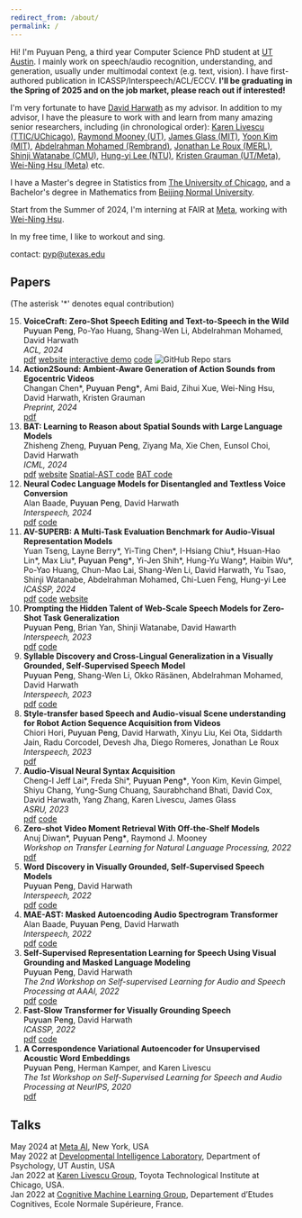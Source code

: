 ```yaml
---
redirect_from: /about/
permalink: /
---
```


Hi! I'm Puyuan Peng, a third year Computer Science PhD student at [UT Austin](https://www.utexas.edu/). I mainly work on speech/audio recognition, understanding, and generation, usually under multimodal context (e.g. text, vision). I have first-authored publication in ICASSP/Interspeech/ACL/ECCV. **I'll be graduating in the Spring of 2025 and on the job market, please reach out if interested!**

I'm very fortunate to have [David Harwath](https://www.cs.utexas.edu/~harwath/) as my advisor. In addition to my advisor, I have the pleasure to work with and learn from many amazing senior researchers, including (in chronological order): [Karen Livescu (TTIC/UChicago)](https://home.ttic.edu/~klivescu/), [Raymond Mooney (UT)](https://www.cs.utexas.edu/~mooney/), [James Glass (MIT)](https://people.csail.mit.edu/jrg/), [Yoon Kim (MIT)](https://people.csail.mit.edu/yoonkim/), [Abdelrahman Mohamed (Rembrand)](https://scholar.google.com/citations?hl=en&user=tJ_PrzgAAAAJ), [Jonathan Le Roux (MERL)](https://www.jonathanleroux.org/), [Shinji Watanabe (CMU)](https://sites.google.com/view/shinjiwatanabe), [Hung-yi Lee (NTU)](https://speech.ee.ntu.edu.tw/~hylee/index.php), [Kristen Grauman (UT/Meta)](https://www.cs.utexas.edu/users/grauman/), [Wei-Ning Hsu (Meta)](https://scholar.google.com/citations?user=N5HDmqoAAAAJ&hl=en) etc.

I have a Master's degree in Statistics from [The University of Chicago](https://stat.uchicago.edu/alumni/ms-alumni/), and a Bachelor's degree in Mathematics from [Beijing Normal University](https://english.bnu.edu.cn/).  

Start from the Summer of 2024, I'm interning at FAIR at [Meta](https://ai.meta.com/), working with [Wei-Ning Hsu](https://scholar.google.com/citations?user=N5HDmqoAAAAJ).

In my free time, I like to workout and sing. 

contact: pyp@utexas.edu  

## Papers 
(The asterisk '\*' denotes equal contribution)  

<ol reversed>
  <li>
    <strong>VoiceCraft: Zero-Shot Speech Editing and Text-to-Speech in the Wild</strong><br>
    <span style="font-weight: 550;">Puyuan Peng</span>, Po-Yao Huang, Shang-Wen Li, Abdelrahman Mohamed, David Harwath<br>
    <em>ACL, 2024</em><br>
    <a href="/assets/pdfs/VoiceCraft.pdf">pdf</a> <a href="https://jasonppy.github.io/VoiceCraft_web/">website</a> <a href="https://huggingface.co/spaces/pyp1/VoiceCraft_gradio">interactive demo</a> <a href="https://github.com/jasonppy/VoiceCraft">code</a> <img alt="GitHub Repo stars" src="https://img.shields.io/github/stars/jasonppy/VoiceCraft">
  </li>
    <li>
    <strong>Action2Sound: Ambient-Aware Generation of Action Sounds from Egocentric Videos</strong><br>
    Changan Chen*, <span style="font-weight: 550;">Puyuan Peng*</span>, Ami Baid, Zihui Xue, Wei-Ning Hsu, David Harwath, Kristen Grauman<br>
    <em>Preprint, 2024</em><br>
    <a href="/assets/pdfs/Action2Sound.pdf">pdf</a>
  </li>
  <li>
    <strong>BAT: Learning to Reason about Spatial Sounds with Large Language Models</strong><br>
    Zhisheng Zheng, <span style="font-weight: 550;">Puyuan Peng</span>, Ziyang Ma, Xie Chen, Eunsol Choi, David Harwath<br>
    <em>ICML, 2024</em><br>
    <a href="https://arxiv.org/pdf/2402.01591.pdf">pdf</a> <a href="https://zhishengzheng.com/BAT/">website</a> <a href="https://github.com/zszheng147/Spatial-AST">Spatial-AST code</a> <a href="https://github.com/X-LANCE/SLAM-LLM/tree/main/examples/seld_spatialsoundqa">BAT code</a> 
  </li>
  <li>
    <strong>Neural Codec Language Models for Disentangled and Textless Voice Conversion</strong><br>
    Alan Baade, <span style="font-weight: 550;">Puyuan Peng</span>, David Harwath<br>
    <em>Interspeech, 2024</em><br>
    <a href="/assets/pdfs/textless_NCLM.pdf">pdf</a> <a href="https://github.com/AlanBaade/TextlessVoiceConversionNDU">code</a>
  </li>
  <li>
    <strong>AV-SUPERB: A Multi-Task Evaluation Benchmark for Audio-Visual Representation Models</strong><br>
    Yuan Tseng, Layne Berry*, Yi-Ting Chen*, I-Hsiang Chiu*, Hsuan-Hao Lin*, Max Liu*, <span style="font-weight: 550;">Puyuan Peng*</span>, Yi-Jen Shih*, Hung-Yu Wang*, Haibin Wu*, Po-Yao Huang, Chun-Mao Lai, Shang-Wen Li, David Harwath, Yu Tsao, Shinji Watanabe, Abdelrahman Mohamed, Chi-Luen Feng, Hung-yi Lee<br>
    <em>ICASSP, 2024</em><br>
    <a href="https://arxiv.org/pdf/2309.10787.pdf">pdf</a> <a href="https://github.com/roger-tseng/av-superb">code</a> <a href="https://av.superbbenchmark.org/">website</a>
  </li>
  
  <li>
    <strong>Prompting the Hidden Talent of Web-Scale Speech Models for Zero-Shot Task Generalization</strong><br>
    <span style="font-weight: 550;">Puyuan Peng</span>, Brian Yan, Shinji Watanabe, David Hawarth<br>
    <em>Interspeech, 2023</em><br>
    <a href="https://arxiv.org/pdf/2305.11095.pdf">pdf</a> <a href="https://github.com/jasonppy/promptingwhisper">code</a>
  </li>

  <li>
    <strong>Syllable Discovery and Cross-Lingual Generalization in a Visually Grounded, Self-Supervised Speech Model</strong><br>
    <span style="font-weight: 550;">Puyuan Peng</span>, Shang-Wen Li, Okko Räsänen, Abdelrahman Mohamed, David Harwath<br>
    <em>Interspeech, 2023</em><br>
    <a href="https://arxiv.org/pdf/2305.11435.pdf">pdf</a> <a href="https://github.com/jasonppy/syllable-discovery">code</a>
  </li>

  <li>
    <strong>Style-transfer based Speech and Audio-visual Scene understanding for Robot Action Sequence Acquisition from Videos</strong><br>
    Chiori Hori, <span style="font-weight: 550;">Puyuan Peng</span>, David Harwath, Xinyu Liu, Kei Ota, Siddarth Jain, Radu Corcodel, Devesh Jha, Diego Romeres, Jonathan Le Roux<br>
    <em>Interspeech, 2023</em><br>
    <a href="https://arxiv.org/pdf/2306.15644.pdf">pdf</a>
  </li>

  <li>
    <strong>Audio-Visual Neural Syntax Acquisition</strong><br>
    Cheng-I Jeff Lai*, Freda Shi*, <span style="font-weight: 550;">Puyuan Peng*</span>, Yoon Kim, Kevin Gimpel, Shiyu Chang, Yung-Sung Chuang, Saurabhchand Bhati, David Cox, David Harwath, Yang Zhang, Karen Livescu, James Glass<br>
    <em>ASRU, 2023</em><br>
    <a href="https://arxiv.org/pdf/2310.07654.pdf">pdf</a> <a href="https://github.com/jefflai108/AV-NSL">code</a>
  </li>

  <li>
    <strong>Zero-shot Video Moment Retrieval With Off-the-Shelf Models</strong><br>
    Anuj Diwan*, <span style="font-weight: 550;">Puyuan Peng*</span>, Raymond J. Mooney<br>
    <em>Workshop on Transfer Learning for Natural Language Processing, 2022</em><br>
    <a href="https://arxiv.org/pdf/2211.02178.pdf">pdf</a>
  </li>

  <li>
    <strong>Word Discovery in Visually Grounded, Self-Supervised Speech Models</strong><br>
    <span style="font-weight: 550;">Puyuan Peng</span>, David Harwath<br>
    <em>Interspeech, 2022</em><br>
    <a href="https://arxiv.org/pdf/2203.15081.pdf">pdf</a> <a href="https://github.com/jasonppy/word-discovery">code</a>
  </li>

  <li>
    <strong>MAE-AST: Masked Autoencoding Audio Spectrogram Transformer</strong><br>
    Alan Baade, <span style="font-weight: 550;">Puyuan Peng</span>, David Harwath<br>
    <em>Interspeech, 2022</em><br>
    <a href="https://arxiv.org/pdf/2203.16691.pdf">pdf</a> <a href="https://github.com/AlanBaade/MAE-AST-Public">code</a>
  </li>

  <li>
    <strong>Self-Supervised Representation Learning for Speech Using Visual Grounding and Masked Language Modeling</strong><br>
    <span style="font-weight: 550;">Puyuan Peng</span>, David Harwath<br>
    <em>The 2nd Workshop on Self-supervised Learning for Audio and Speech Processing at AAAI, 2022</em><br>
    <a href="https://arxiv.org/pdf/2202.03543.pdf">pdf</a> <a href="https://github.com/jasonppy/FaST-VGS-Family">code</a>
  </li>

  <li>
    <strong>Fast-Slow Transformer for Visually Grounding Speech</strong><br>
    <span style="font-weight: 550;">Puyuan Peng</span>, David Harwath<br>
    <em>ICASSP, 2022</em><br>
    <a href="https://arxiv.org/pdf/2109.08186.pdf">pdf</a> <a href="https://github.com/jasonppy/FaST-VGS-Family">code</a>
  </li>

  <li>
    <strong>A Correspondence Variational Autoencoder for Unsupervised Acoustic Word Embeddings</strong><br>
    <span style="font-weight: 550;">Puyuan Peng</span>, Herman Kamper, and Karen Livescu<br>
    <em>The 1st Workshop on Self-Supervised Learning for Speech and Audio Processing at NeurIPS, 2020</em><br>
    <a href="https://arxiv.org/pdf/2012.02221.pdf">pdf</a>
  </li>
</ol>

## Talks
May 2024 at [Meta AI](https://ai.meta.com/meta-ai/), New York, USA  
May 2022 at [Developmental Intelligence Laboratory](https://www.la.utexas.edu/users/dil/), Department of Psychology, UT Austin, USA  
Jan 2022 at [Karen Livescu Group](https://home.ttic.edu/~klivescu/),  Toyota Technological Institute at Chicago, USA.  
Jan 2022 at [Cognitive Machine Learning Group](https://cognitive-ml.fr/), Departement d’Etudes Cognitives, Ecole Normale Supérieure, France.  

